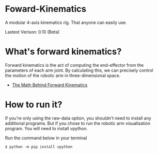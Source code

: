 # Foward-Kinematics 

A modular 4-axis kinematics rig. That anyone can easily use.

Lastest Verison: 0.10 (Beta)

# What's forward kinematics?

Forward kinematics is the act of computing the end-effector from the parameters of each arm joint. By calculating this, we can precisely control the motion of the robotic arm in three-dimensional space.

- [The Math Behind Forward Kinematics](https://github.com/WilliamTheDev/Foward-Kinematics/blob/main/Math.md)

# How to run it?

If you're only using the raw-data option, you shouldn't need to install any additional programs. But if you chose to run the robotic arm visualisation program. You will need to install vpython. 

Run the command below in your terminal

    $ python -m pip install vpython

